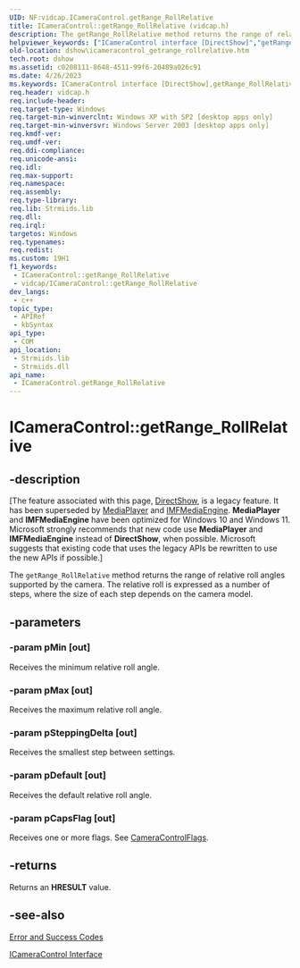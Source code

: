 ```yaml
---
UID: NF:vidcap.ICameraControl.getRange_RollRelative
title: ICameraControl::getRange_RollRelative (vidcap.h)
description: The getRange_RollRelative method returns the range of relative roll angles supported by the camera. The relative roll is expressed as a number of steps, where the size of each step depends on the camera model.
helpviewer_keywords: ["ICameraControl interface [DirectShow]","getRange_RollRelative method","ICameraControl.getRange_RollRelative","ICameraControl::getRange_RollRelative","ICameraControlgetRange_RollRelative","dshow.icameracontrol_getrange_rollrelative","getRange_RollRelative","getRange_RollRelative method [DirectShow]","getRange_RollRelative method [DirectShow]","ICameraControl interface","vidcap/ICameraControl::getRange_RollRelative"]
old-location: dshow\icameracontrol_getrange_rollrelative.htm
tech.root: dshow
ms.assetid: c0208111-8648-4511-99f6-20489a026c91
ms.date: 4/26/2023
ms.keywords: ICameraControl interface [DirectShow],getRange_RollRelative method, ICameraControl.getRange_RollRelative, ICameraControl::getRange_RollRelative, ICameraControlgetRange_RollRelative, dshow.icameracontrol_getrange_rollrelative, getRange_RollRelative, getRange_RollRelative method [DirectShow], getRange_RollRelative method [DirectShow],ICameraControl interface, vidcap/ICameraControl::getRange_RollRelative
req.header: vidcap.h
req.include-header: 
req.target-type: Windows
req.target-min-winverclnt: Windows XP with SP2 [desktop apps only]
req.target-min-winversvr: Windows Server 2003 [desktop apps only]
req.kmdf-ver: 
req.umdf-ver: 
req.ddi-compliance: 
req.unicode-ansi: 
req.idl: 
req.max-support: 
req.namespace: 
req.assembly: 
req.type-library: 
req.lib: Strmiids.lib
req.dll: 
req.irql: 
targetos: Windows
req.typenames: 
req.redist: 
ms.custom: 19H1
f1_keywords:
 - ICameraControl::getRange_RollRelative
 - vidcap/ICameraControl::getRange_RollRelative
dev_langs:
 - c++
topic_type:
 - APIRef
 - kbSyntax
api_type:
 - COM
api_location:
 - Strmiids.lib
 - Strmiids.dll
api_name:
 - ICameraControl.getRange_RollRelative
---
```


# ICameraControl::getRange_RollRelative


## -description

\[The feature associated with this page, [DirectShow](/windows/win32/directshow/directshow), is a legacy feature. It has been superseded by [MediaPlayer](/uwp/api/Windows.Media.Playback.MediaPlayer) and [IMFMediaEngine](/windows/win32/api/mfmediaengine/nn-mfmediaengine-imfmediaengine). **MediaPlayer** and **IMFMediaEngine** have been optimized for Windows 10 and Windows 11. Microsoft strongly recommends that new code use **MediaPlayer** and **IMFMediaEngine** instead of **DirectShow**, when possible. Microsoft suggests that existing code that uses the legacy APIs be rewritten to use the new APIs if possible.\]

The <code>getRange_RollRelative</code> method returns the range of relative roll angles supported by the camera. The relative roll is expressed as a number of steps, where the size of each step depends on the camera model.

## -parameters

### -param pMin [out]

Receives the minimum relative roll angle.

### -param pMax [out]

Receives the maximum relative roll angle.

### -param pSteppingDelta [out]

Receives the smallest step between settings.

### -param pDefault [out]

Receives the default relative roll angle.

### -param pCapsFlag [out]

Receives one or more flags. See <a href="/windows/win32/api/strmif/ne-strmif-cameracontrolflags">CameraControlFlags</a>.

## -returns

Returns an <b>HRESULT</b> value.

## -see-also

<a href="/windows/desktop/DirectShow/error-and-success-codes">Error and Success Codes</a>



<a href="/windows/desktop/api/vidcap/nn-vidcap-icameracontrol">ICameraControl Interface</a>